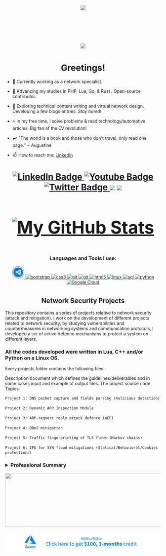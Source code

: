  <!--
                                                        **testcomputer/testcomputer** 
                                                        Keep your code neat
                                                        Maintain simply structure
                                                        And above all else, leave yourself notes
                                                    
-->
    
  
    
<h1 align="center">
    <img src="https://camo.githubusercontent.com/d88bdce683bc31abcfc8fd8774880f5a305e4e59/687474703a2f2f692e696d6775722e636f6d2f6337476d414a662e706e67" />
        
<img src="https://camo.githubusercontent.com/82291b0fe831bfc6781e07fc5090cbd0a8b912bb8b8d4fec0696c881834f81ac/68747470733a2f2f70726f626f742e6d656469612f394575424971676170492e676966" width="750" height="1"> <br>
 </h>
 <!--
<p align="left"> 
    <img src="https://komarev.com/ghpvc/?username=raghav-byte" alt="testcomputer" /> 
</p>
-->
<div id="header" align="center">
    <img src="https://user-images.githubusercontent.com/104815254/170267211-7f5c43d2-cc8b-4e82-8bf3-068591c66093.gif" width="100"/>
        </div>

<div id="badges">
    </div>

<h1 align="center"> Greetings! 
    </h1>
 <!-- 
<img src="https://camo.githubusercontent.com/e8e7b06ecf583bc040eb60e44eb5b8e0ecc5421320a92929ce21522dbc34c891/68747470733a2f2f6d656469612e67697068792e636f6d2f6d656469612f6876524a434c467a6361737252346961377a2f67697068792e676966" width="30px"/>
</h1> 
-->





- :telescope: Currently working as a network specialist.

- 🧮 Advancing my studies in PHP, Lua, Go, & Rust \. Open-source contributor.
 
- :seedling: Exploring technical content writing and virtual network design. Developing a few blogs entries. *Stay tuned!* 

- :zap: In my free time, I solve problems & read technology/automotive articles. Big fan of the EV revolution! 

- :small_airplane: "The world is a book and those who don't travel, only read one page." ~ Augustine 


<!-- 
                                                Understand the code 
                                                Practice simplicity
                                                Take your time
                                                Research & study new framworks and techniques-->




<!--


                                     There is an easter egg located somewhere in this file. Happy hunting! 


-->

- :mailbox: How to reach me: [Linkedin](https://www.linkedin.com/in/daniel-j-w-torres)

<h1 align="center">

<a href="https://www.linkedin.com/in/daniel-j-w-torres/">
        <img src="https://img.shields.io/badge/LinkedIn-blue?style=for-the-badge&logo=linkedin&logoColor=white" alt="LinkedIn Badge"/> 
            </a>
<a href="https://www.youtube.com/channel/UCwlMLasm-aDMaSQc62F92Zg/"> 
        <img src="https://img.shields.io/badge/YouTube-red?style=for-the-badge&logo=youtube&logoColor=white" alt="Youtube Badge"/>
            </a>
<a href="your-twitter-URL">
        <img src="https://img.shields.io/badge/Twitter-blue?style=for-the-badge&logo=twitter&logoColor=white" alt="Twitter Badge"/>
            </a>
<img src="https://github.com/testcomputer"data-canonical-src="https://img.shields.io/badge/-GitHub-181717?style=for-the-badge&amp;logo=GitHub&amp;logoColor=white'" style="max-width: 100%;"> 
            </a>
<a href="https://discord.com/channels/1033909070643609662/1033909071520206899">
<img src="https://camo.githubusercontent.com/3f990cfefb64f13d28397fe586c3aa38a81fde585de479205d63c79363ebe07a/68747470733a2f2f696d672e736869656c64732e696f2f62616467652f446973636f72642d3732383944413f7374796c653d666f722d7468652d6261646765266c6f676f3d646973636f7264266c6f676f436f6c6f723d7768697465" 
            </a>

  <!-- {YOU_FOUND.THE.FLAG} -->
<h1 align="center"> 
 
[![My GitHub Stats](https://github-readme-stats.vercel.app/api/?username=testcomputer&count_private=true&theme=tokyonight&showicons=true)]()
<!-- 
![](https://komarev.com/ghpvc/?username=tstcomputer&style=plastic-square&color=brightgreen)
 -->
 </h1>
 
<!-- 
                                            <details>
                                            <summary>Web development</summary> Web development, 
                                            also known as website development, refers to the tasks 
                                            associated with creating, building, and maintaining websties.
                                            </p>
                                            </details>
-->

<h3 align="center"> Languages and Tools I use:
    </h3>
<p align="center"> 
   <a href="https://code.visualstudio.com/" target="_blank"> <img src="https://github.com/Pedro-Murilo/icons-for-readme/blob/main/.github/vscode-icon.svg"
  alt="bootstrap" width="40" height="40"/> 
  <a href="https://getbootstrap.com" target="_blank"> <img src="https://img.icons8.com/color/48/000000/bootstrap.png"
  alt="bootstrap" width="40" height="40"/> 
    </a>
  <a href="https://www.w3schools.com/css/" target="_blank"> 
    <img src="https://img.icons8.com/color/48/000000/css3.png" alt="css3" width="40" height="40"/> 
        </a>
      <a href="https://kali.org/" target="_blank"> 
    <img src="https://external-content.duckduckgo.com/iu/?u=http%3A%2F%2Forig12.deviantart.net%2F402b%2Ff%2F2015%2F318%2F9%2F6%2Fmortal_kombat_logo_2_by_llexandro-d9gpghl.png&f=1&nofb=1&ipt=56bc011d65a99ea52b81097395d92e15f3d3f7fe203b5100ed093be5b2a287ef&ipo=images" alt="git" width="40" height="40"/> 
        </a>
  <a href="https://git-scm.com/" target="_blank"> 
    <img src="https://img.icons8.com/color/48/000000/git.png" alt="git" width="40" height="40"/> 
        </a>
  <a href="https://www.w3.org/html/" target="_blank">  <img src="https://img.icons8.com/color/50/000000/html-5.png" alt="html5" width="40" height="40"/> 
    </a>
  <a href="https://www.linux.org/" target="_blank"> <img src="https://img.icons8.com/color/48/000000/linux.png" alt="linux" width="40" height="40"/> 
    </a>
  <a href="https://www.mysql.com/" target="_blank">
    <img src="https://img.icons8.com/color/64/000000/sql.png" alt="sql" width="40" height="40"/> 
    </a>
  <a href="https://www.python.org" target="_blank">
    <img src="https://img.icons8.com/color/48/000000/python.png" alt="python"
  width="40" height="40"/>
    </a>
 <a href="https://cloud.google.com/" target="_blank">
    <img src="https://img.icons8.com/color/48/000000/google-cloud.png" alt="Google Cloud" width="40" height="40"/>
    </a>
        </p> 
            </h1>

    
  
    
<h1 align="center"> 
    </h4>

  <!--   

                                            <details>
                                              <summary><strong> Example </strong></summary>
                                            </details>

 
-->

<h2 align="center">  Network Security Projects 
    </h1>
This repository contains a series of projects relative to network security (attack and mitigation). 
    I work on the development of different projects related to network security, by studying 
    vulnerabilities and countermeasures in networking systems and communication protocols, I 
    developed a set of active defence mechanisms to protect a system on different layers.
    
    
### All the codes developed were written in Lua, C++ and/or Python on a Linux OS.
Every projects folder contains the following files:

Description document which defines the guidelines/deliverables and in some cases input and example of output files.
The project source code
Topics
    
    Project 1: DNS packet capture and fields parsing (malicious detection)

    Project 2: Dynamic ARP Inspection Module

    Project 3: ARP-request reply attack defence (WEP)

    Project 4: DDoS mitigation 

    Project 5: Traffic fingerprinting of TLS flows (Markov chains)

    Project 6: IPS for SYN flood mitigations (Statical/Behavioral/Cookies protections)

<!-- 
   
<h4>
    <details>
      <summary><strong>Mostly Used Languages </strong></summary>
      <img src="https://github-readme-stats.vercel.app/api/top-langs/?username=testcomputer&layout=compact" alt="testcomputer's mostly used Languages"/>
    </details>
</h4>

-->
<div>
    <h3>
        <details>
            <summary>
                <strong> Professional Summary</strong>
            </summary>
        <h5>Analytical Linux system administrator with proven knowledge in various open-source operating systems. 
        Committed to improving network uptime and system availability. 5 years of experience working with UNIX systems.
        Extensive understanding of installing, configuring and administering Linux systems. Known for exceptional 
        performance in network diagnostics and development operations. Diligent troubleshooter, with strong communication 
        skills to interact effectively with employees and various IT environments. Developing Agile methodology management. 
            </h5>
        </details>
    </h3>
</div>


 
 <img src="https://external-content.duckduckgo.com/iu/?u=https%3A%2F%2Fmiro.medium.com%2Fmax%2F3840%2F1*etDJsZIWf76sb1P_l6ZW3w.gif&f=1&nofb=1&ipt=d73338778cd41f2af3fbd11979206c7097c33a7cc7e84de2942f2d74fc6b7d11&ipo=images)" width="8000" height="175"/>
<p align="center"> <a href="https://www.azure.com" target="_blank"> <img src="https://raw.githubusercontent.com/pry0cc/axiom/master/screenshots/Referrals/azure_referral.png" 
                                                screenshots/Referrals/azure_referral.png/>
